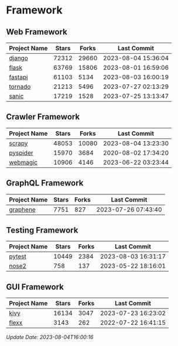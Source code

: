 # Framework

## Web Framework
| Project Name | Stars | Forks | Last Commit |
| ------------ | ----- | ----- | ----------- |
| [django](https://github.com/django/django) | 72312 | 29660 | 2023-08-04 15:36:04 |
| [flask](https://github.com/pallets/flask) | 63769 | 15806 | 2023-08-01 16:59:06 |
| [fastapi](https://github.com/tiangolo/fastapi) | 61103 | 5134 | 2023-08-03 16:00:19 |
| [tornado](https://github.com/tornadoweb/tornado) | 21213 | 5496 | 2023-07-27 02:13:29 |
| [sanic](https://github.com/sanic-org/sanic) | 17219 | 1528 | 2023-07-25 13:13:47 |

## Crawler Framework
| Project Name | Stars | Forks | Last Commit |
| ------------ | ----- | ----- | ----------- |
| [scrapy](https://github.com/scrapy/scrapy) | 48053 | 10080 | 2023-08-04 13:23:30 |
| [pyspider](https://github.com/binux/pyspider) | 15970 | 3684 | 2020-08-02 17:34:20 |
| [webmagic](https://github.com/code4craft/webmagic) | 10906 | 4146 | 2023-06-22 03:23:44 |

## GraphQL Framework
| Project Name | Stars | Forks | Last Commit |
| ------------ | ----- | ----- | ----------- |
| [graphene](https://github.com/graphql-python/graphene) | 7751 | 827 | 2023-07-26 07:43:40 |

## Testing Framework
| Project Name | Stars | Forks | Last Commit |
| ------------ | ----- | ----- | ----------- |
| [pytest](https://github.com/pytest-dev/pytest) | 10449 | 2384 | 2023-08-03 16:31:17 |
| [nose2](https://github.com/nose-devs/nose2) | 758 | 137 | 2023-05-22 18:16:01 |

## GUI Framework
| Project Name | Stars | Forks | Last Commit |
| ------------ | ----- | ----- | ----------- |
| [kivy](https://github.com/kivy/kivy) | 16134 | 3047 | 2023-07-23 16:23:02 |
| [flexx](https://github.com/flexxui/flexx) | 3143 | 262 | 2022-07-22 16:41:15 |

*Update Date: 2023-08-04T16:00:16*